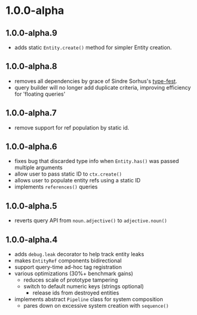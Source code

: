 # 1.0.0-alpha

## 1.0.0-alpha.9

- adds static `Entity.create()` method for simpler Entity creation.

## 1.0.0-alpha.8

- removes all dependencies by grace of Sindre Sorhus's [type-fest](https://github.com/sindresorhus/type-fest).
- query builder will no longer add duplicate criteria, improving efficiency for 'floating queries'

## 1.0.0-alpha.7

- remove support for ref population by static id.

## 1.0.0-alpha.6

- fixes bug that discarded type info when `Entity.has()` was passed multiple arguments
- allow user to pass static ID to `ctx.create()`
- allows user to populate entity refs using a static ID
- implements `references()` queries

## 1.0.0-alpha.5

- reverts query API from `noun.adjective()` to `adjective.noun()`

## 1.0.0-alpha.4

- adds `debug.leak` decorator to help track entity leaks
- makes `EntityRef` components bidirectional
- support query-time ad-hoc tag registration
- various optimizations (30%+ benchmark gains)
  - reduces scale of prototype tampering
  - switch to default numeric keys (strings optional)
    - release ids from destroyed entities
- implements abstract `Pipeline` class for system composition
  - pares down on excessive system creation with `sequence()`
